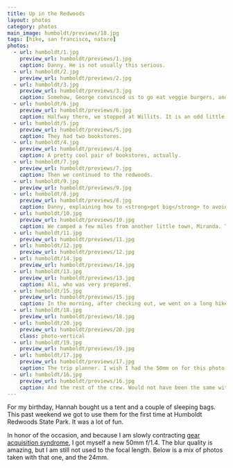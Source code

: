 ```yaml
---
title: Up in the Redwoods
layout: photos
category: photos
main_image: humboldt/previews/18.jpg
tags: [hike, san francisco, nature]
photos:
  - url: humboldt/1.jpg
    preview_url: humboldt/previews/1.jpg
    caption: Danny. He is not usually this serious.
  - url: humboldt/2.jpg
    preview_url: humboldt/previews/2.jpg
  - url: humboldt/3.jpg
    preview_url: humboldt/previews/3.jpg
    caption: Somehow, George convinced us to go eat veggie burgers, and we all enjoyed it.
  - url: humboldt/6.jpg
    preview_url: humboldt/previews/6.jpg
    caption: Halfway there, we stopped at Willits. It is an odd little town.
  - url: humboldt/5.jpg
    preview_url: humboldt/previews/5.jpg
    caption: They had two bookstores.
  - url: humboldt/4.jpg
    preview_url: humboldt/previews/4.jpg
    caption: A pretty cool pair of bookstores, actually.
  - url: humboldt/7.jpg
    preview_url: humboldt/previews/7.jpg
    caption: Then we continued to the redwoods.
  - url: humboldt/9.jpg
    preview_url: humboldt/previews/9.jpg
  - url: humboldt/8.jpg
    preview_url: humboldt/previews/8.jpg
    caption: Danny, explaining how to <strong>get big</strong> to avoid getting eaten by bears. See, not that serious.
  - url: humboldt/10.jpg
    preview_url: humboldt/previews/10.jpg
    caption: We camped a few miles from another little town, Miranda. There were four or five businesses, all on one street. The cars were old and unusual.
  - url: humboldt/11.jpg
    preview_url: humboldt/previews/11.jpg
  - url: humboldt/12.jpg
    preview_url: humboldt/previews/12.jpg
  - url: humboldt/14.jpg
    preview_url: humboldt/previews/14.jpg
  - url: humboldt/13.jpg
    preview_url: humboldt/previews/13.jpg
    caption: Ali, who was very prepared.
  - url: humboldt/15.jpg
    preview_url: humboldt/previews/15.jpg
    caption: In the morning, after checking out, we went on a long hike. Things were looking dry.
  - url: humboldt/18.jpg
    preview_url: humboldt/previews/18.jpg
  - url: humboldt/20.jpg
    preview_url: humboldt/previews/20.jpg
    class: photo-vertical
  - url: humboldt/19.jpg
    preview_url: humboldt/previews/19.jpg
  - url: humboldt/17.jpg
    preview_url: humboldt/previews/17.jpg
    caption: The trip planner. I wish I had the 50mm on for this photo.
  - url: humboldt/16.jpg
    preview_url: humboldt/previews/16.jpg
    caption: And the rest of the crew. Would not have been the same without them.
---
```


For my birthday, Hannah bought us a tent and a couple of sleeping bags. This past weekend we got to use them for the first time at Humboldt Redwoods State Park. It was a lot of fun.

In honor of the occasion, and because I am slowly contracting [gear acquisition syndrome](https://en.wikipedia.org/wiki/User:GreyCat/Gear_Acquisition_Syndrome), I got myself a new 50mm f/1.4. The blur quality is amazing, but I am still not used to the focal length. Below is a mix of photos taken with that one, and the 24mm.